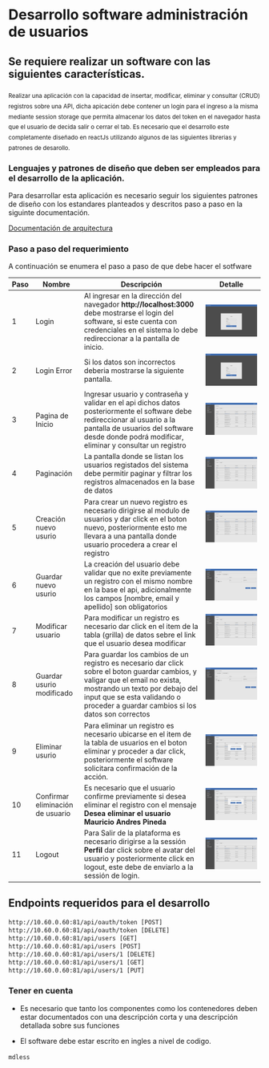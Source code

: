 # Desarrollo software administración de usuarios



## Se requiere realizar un software con las siguientes características.
<sub>Realizar una aplicación con la capacidad de insertar, modificar, eliminar
y consultar (CRUD) registros sobre una API, dicha apicación debe contener un login para el ingreso a la misma mediante session storage
que permita almacenar los datos del token en el navegador hasta que el usuario de decida salir o cerrar el tab.  Es necesario que el desarrollo
este completamente diseñado en reactJs utilizando
algunos de las siguientes librerias y patrones de desarollo.</sub>


### Lenguajes y patrones de diseño que deben ser empleados para el desarrollo de la aplicación.
Para desarrollar esta aplicación es necesario seguir los siguientes patrones de
diseño con los estandares planteados y descritos paso a paso en la siguinte
documentación.


[Documentación de arquitectura](./microvoz/front_blank)



### Paso a paso del requerimiento

A continuación se enumera el paso a paso de que debe hacer el sotfware


| Paso| Nombre      | Descripción |   Detalle  	  |
| --- |-------------|-------------|:-------------:|
| 1 | Login | Al ingresar en la dirección del navegador **http://localhost:3000** debe mostrarse el login del software, si este cuenta con credenciales en el sistema lo debe redireccionar a la pantalla de inicio. |	![Example](./images/login.png)	|
| 2 | Login Error |Si los datos son incorrectos deberia mostrarse la siguiente pantalla. | ![Example](./images/login-error.png)	|
| 3 | Pagina de Inicio |Ingresar usuario y contraseña y validar en el api dichos datos posteriormente el software debe redireccionar al usuario a la pantalla de usuarios del software desde donde podrá modificar, eliminar y consultar un registro  |	![Example](./images/home.png) |
| 4 | Paginación | La pantalla donde se listan los usuarios registados del sistema debe permitir paginar y filtrar los registros almacenados en la base de datos | ![Example](./images/pagination.png)	|
| 5 | Creación nuevo usurio | Para crear un nuevo registro es necesario dirigirse al modulo de usuarios y dar click en el boton nuevo, posteriormente esto me llevara a una pantalla donde usuario procedera a crear el registro | ![Example](./images/new.png)	|
| 6 | Guardar nuevo usurio | La creación del usuario debe validar que no exite previamente un registro con el mismo nombre en la base el api, adicionalmente los campos [nombre, email y apellido] son obligatorios | ![Example](./images/save-new.png)	|
| 7 | Modificar usuario | Para modificar un registro es necesario dar click en el item de la tabla (grilla) de datos sebre el link que el usuario desea modificar | ![Example](./images/alter.png)	|
| 8 | Guardar usurio modificado | Para guardar los cambios de un registro es necesario dar click sobre el boton guardar cambios, y valigar que el email no exista, mostrando un texto por debajo del input que se esta validando o proceder a guardar cambios si los datos son correctos | ![Example](./images/save-alter.png)	|
| 9 | Eliminar usurio | Para eliminar un registro es necesario ubicarse en el item de la tabla de usuarios en el boton eliminar y proceder a dar click, posteriormente el software solicitara confirmación de la acción. | ![Example](./images/delete.png)	|
| 10 | Confirmar eliminación de usuario | Es necesario que el usuario confirme previamente si desea eliminar el registro con el mensaje **Desea eliminar el usuario Mauricio Andres Pineda** | ![Example](./images/confirn-delete.png)	|
| 11 | Logout | Para Salir de la plataforma es necesario dirigirse a la sessión **Perfil** dar click sobre el avatar del usuario y posteriormente click en logout, este debe de enviarlo a la sessión de login. | ![Example](./images/home.png)	|


## Endpoints requeridos para el desarrollo

```
http://10.60.0.60:81/api/oauth/token [POST]
http://10.60.0.60:81/api/oauth/token [DELETE]
http://10.60.0.60:81/api/users [GET]
http://10.60.0.60:81/api/users [POST]
http://10.60.0.60:81/api/users/1 [DELETE]
http://10.60.0.60:81/api/users/1 [GET]
http://10.60.0.60:81/api/users/1 [PUT]

```


### Tener en cuenta

- Es necesario que tanto los componentes como los contenedores deben estar
  documentados con una descripción corta y una descripción detallada sobre sus
  funciones

- El software debe estar escrito en ingles a nivel de codigo.








`mdless`

